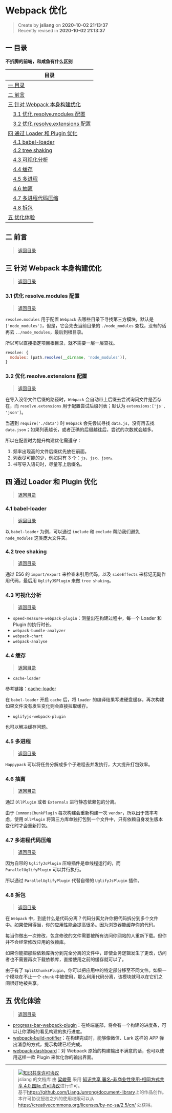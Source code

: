 Webpack 优化
===

> Create by **jsliang** on **2020-10-02 21:13:37**  
> Recently revised in **2020-10-02 21:13:37**

<!-- 目录开始 -->
## <a name="chapter-one" id="chapter-one"></a>一 目录

**不折腾的前端，和咸鱼有什么区别**

| 目录 |
| --- |
| [一 目录](#chapter-one) |
| <a name="catalog-chapter-two" id="catalog-chapter-two"></a>[二 前言](#chapter-two) |
| <a name="catalog-chapter-three" id="catalog-chapter-three"></a>[三 针对 Webpack 本身构建优化](#chapter-three) |
| &emsp;[3.1 优化 resolve.modules 配置](#chapter-three-one) |
| &emsp;[3.2 优化 resolve.extensions 配置](#chapter-three-two) |
| <a name="catalog-chapter-four" id="catalog-chapter-four"></a>[四 通过 Loader 和 Plugin 优化](#chapter-four) |
| &emsp;[4.1 babel-loader](#chapter-four-one) |
| &emsp;[4.2 tree shaking](#chapter-four-two) |
| &emsp;[4.3 可视化分析](#chapter-four-three) |
| &emsp;[4.4 缓存](#chapter-four-four) |
| &emsp;[4.5 多进程](#chapter-four-five) |
| &emsp;[4.6 抽离](#chapter-four-six) |
| &emsp;[4.7 多进程代码压缩](#chapter-four-seven) |
| &emsp;[4.8 拆包](#chapter-four-eight) |
| <a name="catalog-chapter-five" id="catalog-chapter-five"></a>[五 优化体验](#chapter-five) |
<!-- 目录结束 -->

## <a name="chapter-two" id="chapter-two"></a>二 前言

> [返回目录](#chapter-one)

## <a name="chapter-three" id="chapter-three"></a>三 针对 Webpack 本身构建优化

> [返回目录](#chapter-one)

### <a name="chapter-three-one" id="chapter-three-one"></a>3.1 优化 resolve.modules 配置

> [返回目录](#chapter-one)

`resolve.modules` 用于配置 `Webpack` 去哪些目录下寻找第三方模块，默认是 `['node_modules']`，但是，它会先去当前目录的 `./node_modules` 查找，没有的话再去 `../node_modules`，最后到根目录。

所以可以直接指定项目根目录，就不需要一层一层查找。

```js
resolve: {
  modules: [path.resolve(__dirname, 'node_modules')],
}
```

### <a name="chapter-three-two" id="chapter-three-two"></a>3.2 优化 resolve.extensions 配置

> [返回目录](#chapter-one)

在导入没带文件后缀的路径时，`Webpack` 会自动带上后缀去尝试询问文件是否存在，而 `resolve.extensions` 用于配置尝试后缀列表；默认为 `extensions:['js', 'json']`。

当遇到 `require('./data')` 时 `Webpack` 会先尝试寻找 `data.js`，没有再去找 `data.json`；如果列表越长，或者正确的后缀越往后，尝试的次数就会越多。

所以在配置时为提升构建优化需遵守：

1. 频率出现高的文件后缀优先放在前面。
2. 列表尽可能的少，例如只有 3 个：`js`、`jsx`、`json`。
3. 书写导入语句时，尽量写上后缀名。

## <a name="chapter-four" id="chapter-four"></a>四 通过 Loader 和 Plugin 优化

> [返回目录](#chapter-one)

### <a name="chapter-four-one" id="chapter-four-one"></a>4.1 babel-loader

> [返回目录](#chapter-one)

以 `babel-loader` 为例，可以通过 `include` 和 `exclude` 帮助我们避免 `node_modules` 这类庞大文件夹。

### <a name="chapter-four-two" id="chapter-four-two"></a>4.2 tree shaking

> [返回目录](#chapter-one)

通过 ES6 的 `import/export` 来检查未引用代码，以及 `sideEffects` 来标记无副作用代码，最后用 `UglifyJSPlugin` 来做 `tree shaking`。

### <a name="chapter-four-three" id="chapter-four-three"></a>4.3 可视化分析

> [返回目录](#chapter-one)

* `speed-measure-webpack-plugin`：测量出在构建过程中，每一个 Loader 和 Plugin 的执行时长。
* `webpack-bundle-analyzer`
* `webpack-chart`
* `webpack-analyse`

### <a name="chapter-four-four" id="chapter-four-four"></a>4.4 缓存

> [返回目录](#chapter-one)

* `cache-loader`

参考链接：[cache-loader](https://www.npmjs.com/package/cache-loader)

在 `babel-loader` 开启 `cache` 后，将 `loader` 的编译结果写进硬盘缓存，再次构建如果文件没有发生变化则会直接拉取缓存。

* `uglifyjs-webpack-plugin`

也可以解决缓存问题。

### <a name="chapter-four-five" id="chapter-four-five"></a>4.5 多进程

> [返回目录](#chapter-one)

`Happypack` 可以将任务分解成多个子进程去并发执行，大大提升打包效率。

### <a name="chapter-four-six" id="chapter-four-six"></a>4.6 抽离

> [返回目录](#chapter-one)

通过 `DllPlugin` 或者 `Externals` 进行静态依赖包的分离。

由于 `CommonsChunkPlugin` 每次构建会重新构建一次 `vendor`，所以出于效率考虑，使用 `DllPlugin` 将第三方库单独打包到一个文件中，只有依赖自身发生版本变化时才会重新打包。

### <a name="chapter-four-seven" id="chapter-four-seven"></a>4.7 多进程代码压缩

> [返回目录](#chapter-one)

因为自带的 `UglifyJsPlugin` 压缩插件是单线程运行的，而 `ParallelUglifyPlugin` 可以并行执行。

所以通过 `ParallelUglifyPlugin` 代替自带的 `UglifyJsPlugin` 插件。

### <a name="chapter-four-eight" id="chapter-four-eight"></a>4.8 拆包

> [返回目录](#chapter-one)

在 `Webpack` 中，到底什么是代码分离？代码分离允许你把代码拆分到多个文件中。如果使用得当，你的应用性能会提高很多。因为浏览器能缓存你的代码。

每当你做出一次修改，包含修改的文件需要被所有访问你网站的人重新下载。但你并不会经常修改应用的依赖库。

如果你能把那些依赖库拆分到完全分离的文件中，即使业务逻辑发生了更改，访问者也不需要再次下载依赖库，直接使用之前的缓存就可以了。

由于有了 `SplitChunksPlugin`，你可以把应用中的特定部分移至不同文件。如果一个模块在不止一个 `chunk` 中被使用，那么利用代码分离，该模块就可以在它们之间很好地被共享。

## <a name="chapter-five" id="chapter-five"></a>五 优化体验

> [返回目录](#chapter-one)

* [progress-bar-webpack-plugin](https://www.npmjs.com/package/progress-bar-webpack-plugin)：在终端底部，将会有一个构建的进度条，可以让你清晰的看见构建的执行进度。
* [webpack-build-notifier](https://www.npmjs.com/package/webpack-build-notifier)：在构建完成时，能够像微信、Lark 这样的 APP 弹出消息的方式，提示构建已经完成。
* [webpack-dashboard](https://juejin.im/post/6844903924806189070)：对 Webpack 原始的构建输出不满意的话，也可以使用这样一款 Plugin 来优化你的输出界面。

---

> <a rel="license" href="http://creativecommons.org/licenses/by-nc-sa/4.0/"><img alt="知识共享许可协议" style="border-width:0" src="https://i.creativecommons.org/l/by-nc-sa/4.0/88x31.png" /></a><br /><span xmlns:dct="http://purl.org/dc/terms/" property="dct:title">jsliang 的文档库</span> 由 <a xmlns:cc="http://creativecommons.org/ns#" href="https://github.com/LiangJunrong/document-library" property="cc:attributionName" rel="cc:attributionURL">梁峻荣</a> 采用 <a rel="license" href="http://creativecommons.org/licenses/by-nc-sa/4.0/">知识共享 署名-非商业性使用-相同方式共享 4.0 国际 许可协议</a>进行许可。<br />基于<a xmlns:dct="http://purl.org/dc/terms/" href="https://github.com/LiangJunrong/document-library" rel="dct:source">https://github.com/LiangJunrong/document-library</a>上的作品创作。<br />本许可协议授权之外的使用权限可以从 <a xmlns:cc="http://creativecommons.org/ns#" href="https://creativecommons.org/licenses/by-nc-sa/2.5/cn/" rel="cc:morePermissions">https://creativecommons.org/licenses/by-nc-sa/2.5/cn/</a> 处获得。